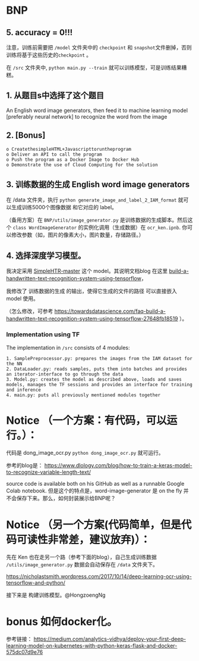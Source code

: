 # BNP


## 5. accuracy = 0!!!

注意，训练前需要把 `/model` 文件夹中的 `checkpoint` 和 `snapshot`文件删掉，否则 训练将基于这些历史的`checkpoint` 。

在 `/src` 文件夹中, `python main.py --train` 就可以训练模型，可是训练结果糟糕。



## 1. 从题目s中选择了这个题目
An English word image generators, then feed it to machine learning model [preferably neural network] to recognize the word from the image

## 2. [Bonus]

	o CreatethesimpleHTML+Javascripttoruntheprogram 
	o Deliver an API to call the program
	o Push the program as a Docker Image to Docker Hub
	o Demonstrate the use of Cloud Computing for the solution

## 3. 训练数据的生成 English word image generators

在 /data 文件夹，执行 `python generate_image_and_label_2_IAM_format` 就可以生成训练5000个图像数据 和它对应的 label。

（备用方案）在 `BNP/utils/image_generator.py` 是训练数据的生成脚本。然后这个 `class WordImageGenerator` 的实例化调用（生成数据）在 `ocr_ken.ipnb`. 你可以修改参数（如，图片的像素大小，图片数量，存储路径。）


## 4. 选择深度学习模型。

我决定采用 [SimpleHTR-master](https://github.com/githubharald/SimpleHTR ) 这个 model。其说明文档blog 在这里 [build-a-handwritten-text-recognition-system-using-tensorflow](https://towardsdatascience.com/build-a-handwritten-text-recognition-system-using-tensorflow-2326a3487cd5)，

我修改了 训练数据的生成 的输出，使得它生成的文件的路径 可以直接嵌入 model 使用。

 （怎么修改，可参考 https://towardsdatascience.com/faq-build-a-handwritten-text-recognition-system-using-tensorflow-27648fb18519 ）。
 
### Implementation using TF

The implementation in `/src` consists of 4 modules:

	1. SamplePreprocessor.py: prepares the images from the IAM dataset for the NN
	2. DataLoader.py: reads samples, puts them into batches and provides an iterator-interface to go through the data
	3. Model.py: creates the model as described above, loads and saves models, manages the TF sessions and provides an interface for training and inference
	4. main.py: puts all previously mentioned modules together


# Notice （一个方案：有代码，可以运行。）：

代码是 dong_image_ocr.py `python dong_image_ocr.py` 就可运行。

参考的blog是：
https://www.dlology.com/blog/how-to-train-a-keras-model-to-recognize-variable-length-text/

source code is available both on his GitHub as well as a runnable Google Colab notebook. 
但是这个的特点是，word-image-generator 是 on the fly 并不会保存下来。那么，如何封装展示给BNP呢？

# Notice （另一个方案(代码简单，但是代码可读性非常差，建议放弃)）：
先在 Ken 也在走另一个路（参考下面的blog），自己生成训练数据 `/utils/image_generator.py` 数据会自动保存在 `/data`
 文件夹下。
 
https://nicholastsmith.wordpress.com/2017/10/14/deep-learning-ocr-using-tensorflow-and-python/

接下来是 构建训练模型。@HongzoengNg

# bonus 如何docker化。
参考链接： https://medium.com/analytics-vidhya/deploy-your-first-deep-learning-model-on-kubernetes-with-python-keras-flask-and-docker-575dc07d9e76
